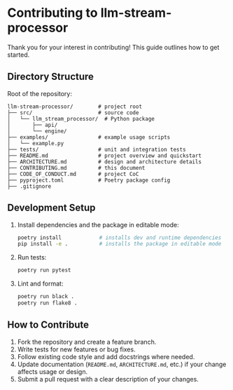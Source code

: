 # Contributing to llm-stream-processor

Thank you for your interest in contributing! This guide outlines how to get started.

## Directory Structure

Root of the repository:
```
llm-stream-processor/        # project root
├── src/                     # source code
│   └── llm_stream_processor/  # Python package
│       ├── api/
│       └── engine/
├── examples/                # example usage scripts
│   └── example.py
├── tests/                   # unit and integration tests
├── README.md                # project overview and quickstart
├── ARCHITECTURE.md          # design and architecture details
├── CONTRIBUTING.md          # this document
├── CODE_OF_CONDUCT.md       # project CoC
├── pyproject.toml           # Poetry package config
├── .gitignore
```

## Development Setup

1. Install dependencies and the package in editable mode:
   ```bash
   poetry install            # installs dev and runtime dependencies
   pip install -e .          # installs the package in editable mode
   ```
2. Run tests:
   ```bash
   poetry run pytest
   ```
3. Lint and format:
   ```bash
   poetry run black .
   poetry run flake8 .
   ```

## How to Contribute

1. Fork the repository and create a feature branch.
2. Write tests for new features or bug fixes.
3. Follow existing code style and add docstrings where needed.
4. Update documentation (`README.md`, `ARCHITECTURE.md`, etc.) if your change affects usage or design.
5. Submit a pull request with a clear description of your changes.